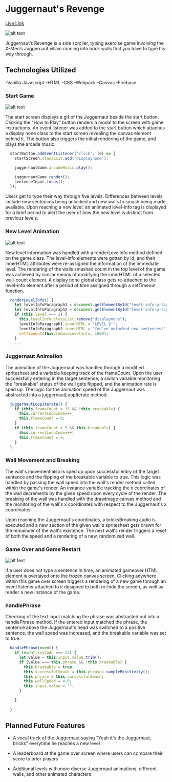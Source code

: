 # Juggernaut's Revenge

[Live Link](https://juggernaut-s-revenge.firebaseapp.com)

![alt text](https://raw.githubusercontent.com/WarnerMichaelJ/Juggernaut-Game/dist/assets/gameplay/berlin_wall_smash.gif "Berlin Wall Smash")

Juggernaut’s Revenge is a side scroller, typing exercise game involving the X-Men’s Juggernaut villain running into brick walls that you have to type his way through.  

## Technologies Utilized

-Vanilla Javascript
-HTML
-CSS
-Webpack
-Canvas
-Firebase

### Start Game 

![alt text](https://raw.githubusercontent.com/WarnerMichaelJ/Juggernaut-Game/dist/assets/gameplay/opening_screen_initial_smash.gif "Start screen first smash")

The start screen displays a gif of the Juggernaut beside the start button. Clicking the "How to Play" button renders a modal to the screen with game instructions. An event listener was added to the start button which attaches a display none class to the start screen revealing the canvas element behind it. The button also triggers the initial rendering of the game, and plays the arcade music. 

```js
  startButton.addEventListener('click', (e) => {
    startScreen.classList.add('displaynone');

    juggernautGame.arcadeMusic.play();

    juggernautGame.render();
    sentenceInput.focus();
  });
```

Users get to type their way through five levels. Differences between levels include new sentences being unlocked and new walls to smash being made available. Upon reaching a new level, an animated level-info tag is displayed for a brief period to alert the user of how the new level is distinct from previous levels. 

### New Level Animation

![alt text](https://raw.githubusercontent.com/WarnerMichaelJ/Juggernaut-Game/dist/assets/gameplay/new_level.gif "New Level Animation")

New level information was handled with a renderLevelInfo method defined on the game class. The level-info elements were gotten by id, and their innerHTML attributes were re-assigned the information of the immediate level. The rendering of the walls smashed count in the top level of the game was achieved by similar means of modifying the innerHTML of a selected wall-count element. A display none global class gets re-attached to the level-info element after a period of time assigned through a setTimeout function. 

```js
  renderLevelInfo() {
    let levelInfoParagraph1 = document.getElementById("level-info-p-tag1");
    let levelInfoParagraph2 = document.getElementById("level-info-p-tag2");
    if (this.level === 2) {
      this.levelInfo.classList.remove("displaynone");
      levelInfoParagraph1.innerHTML = "LEVEL 2!";
      levelInfoParagraph2.innerHTML = "You've unlocked new sentences!";
      setTimeout(this.removeLevelInfo, 1000);
    }
    ... 
```

### Juggernaut Animation 

The animation of the Juggernaut was handled through a modified spritesheet and a variable keeping track of the frameCount. Upon the user successfully entering in the target sentence, a switch variable monitoring the "breakable" status of the wall gets flipped, and the animation rate is sped up. The logic for the animation speed of the Juggernaut was abstracted into a juggernautLoopIterate method. 

```js
  juggernautLoopIterate() {
    if (this.frameCount > 15 && !this.breakable) {
      this.currentLoopIndex++;
      this.frameCount = 0;
    }
    if (this.frameCount > 5 && this.breakable) {
      this.currentLoopIndex++;
      this.frameCount = 0;
    } 
  }
```

### Wall Movement and Breaking 

The wall's movement also is sped up upon successful entry of the target sentence and the flipping of the breakable variable to true. This logic was handled by passing the wall speed into the wall's render method called within the game's render. An instance variable tracking the x coordinates of the wall decrements by the given speed upon every cycle of the render. The breaking of the wall was handled with the drawImage canvas method and the monitoring of the wall's x coordinates with respect to the Juggernaut's x coordinates. 

Upon reaching the Juggernaut's coordinates, a bricksBreaking audio is executed and a new section of the given wall's spritesheet gets drawn for the remainder of the wall's existence. The next wall's render triggers a reset of both the speed and a rendering of a new, randomized wall. 

### Game Over and Game Restart

![alt text](https://raw.githubusercontent.com/WarnerMichaelJ/Juggernaut-Game/dist/assets/gameplay/game_over_screen.gif "Start screen first smash")

If a user does not type a sentence in time, an animated gameover HTML element is overlayed onto the frozen canvas screen. Clicking anywhere within this game over screen triggers a rendering of a new game through an event listener attached to it designed to both re-hide the screen, as well as render a new instance of the game. 

### handlePhrase

Checking of the text input matching the phrase was abstracted out into a handlePhrase method. If the entered input matched the phrase, the sentence above the Juggernaut's head was switched to a positive sentence, the wall speed was increased, and the breakable variable was set to true. 

```js
  handlePhrase(event) {
    if (event.keyCode === 13) {
      let value = this.input.value.trim();
      if (value === this.phrase && !this.breakable) {
        this.breakable = true; 
        this.successfulSmash = this.phrases.samplePositivity();
        this.phrase = this.successfulSmash; 
        this.wallSpeed = 4.0;
        this.input.value = "";
      }

    }
    
  }
```

## Planned Future Features

- A vocal track of the Juggernaut saying "Yeah it's the Juggernaut, bricks" everytime he reaches a new level

- A leaderboard at the game over screen where users can compare their score to prior players

- Additional levels with more diverse Juggernaut animations, different walls, and other animated characters 